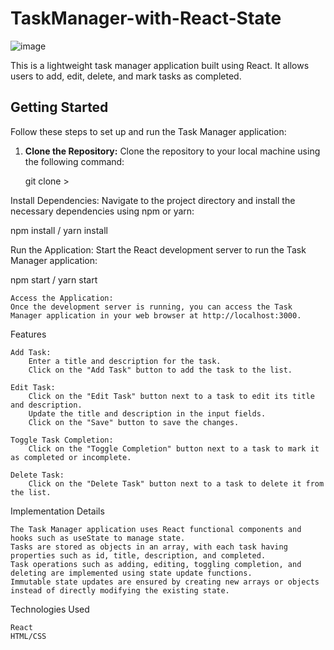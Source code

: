 # TaskManager-with-React-State

![image](https://github.com/gitbiruk2010/TaskManager-with-React-State/assets/103274295/b071c79e-f802-4563-ac8f-31a1ac649096)

This is a lightweight task manager application built using React. It allows users to add, edit, delete, and mark tasks as completed.

## Getting Started

Follow these steps to set up and run the Task Manager application:

1. **Clone the Repository:**
   Clone the repository to your local machine using the following command:

   git clone >
   
Install Dependencies:
Navigate to the project directory and install the necessary dependencies using npm or yarn:

npm install / yarn install

Run the Application:
Start the React development server to run the Task Manager application:

npm start / yarn start

    Access the Application:
    Once the development server is running, you can access the Task Manager application in your web browser at http://localhost:3000.

Features

    Add Task:
        Enter a title and description for the task.
        Click on the "Add Task" button to add the task to the list.

    Edit Task:
        Click on the "Edit Task" button next to a task to edit its title and description.
        Update the title and description in the input fields.
        Click on the "Save" button to save the changes.

    Toggle Task Completion:
        Click on the "Toggle Completion" button next to a task to mark it as completed or incomplete.

    Delete Task:
        Click on the "Delete Task" button next to a task to delete it from the list.

Implementation Details

    The Task Manager application uses React functional components and hooks such as useState to manage state.
    Tasks are stored as objects in an array, with each task having properties such as id, title, description, and completed.
    Task operations such as adding, editing, toggling completion, and deleting are implemented using state update functions.
    Immutable state updates are ensured by creating new arrays or objects instead of directly modifying the existing state.

Technologies Used

    React
    HTML/CSS

